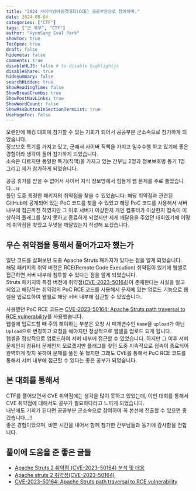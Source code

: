 ```yaml
---
title: "2024 사이버방어공격대회(CCE) 공공부문으로 참여하며."
date: 2024-08-04
categories: ["CTF"]
tags: ["군 복무", "CTF"]
author: "HyunSang Eval Park"
showToc: true
TocOpen: true
draft: false
hidemeta: false
comments: true
disableHLJS: false # to disable highlightjs
disableShare: true
hideSummary: false
searchHidden: true
ShowReadingTime: false
ShowBreadCrumbs: true
ShowPostNavLinks: true
ShowWordCount: false
ShowRssButtonInSectionTermList: true
UseHugoToc: false
---
```


오랜만에 해킹 대회에 참가할 수 있는 기회가 되어서 공공부분 군소속으로 참가하게 되었습니다.  
정보보호 특기를 가지고 있고, 군에서 사이버 직책을 가지고 임수수행 하고 있기에 좋은 경험이라 생각이 들어 참가하게 되었습니다.  
소속은 다르지만 동일한 특기(직책)을 가지고 있는 간부님 2명과 정보보호병 동기 1명 그리고 제가 참가하게 되었습니다.

공공 휴가를 받을 수 없어서 사이버 지식 정보방에서 힘들게 웹 문제를 주로 풀었습니다...ㅠ  
풀던 도중 특정한 패키지의 취약점을 찾을 수 있었습니다.
해당 취약점과 관련된 GitHub에 공개되어 있는 PoC 코드를 찾을 수 있었고 해당 PoC 코드를 사용해서 서버 내부에 접근까진 하였지만 그 이후 서버가 이상한지 개인 컴퓨터가 이상한지 접속이 이상하여 플래그를 찾지 못하고 종료하게 되었지만 제게 깨달음을 주었던 대회였기에 어떻게 취약점을 찾았고 무엇을 깨달았는지 작성해 보겠습니다.

## 무슨 취약점을 통해서 풀어가고자 했는가

일단 코드를 살펴보던 도중 Apache Struts 패키지가 있다는 점을 알게 되었습니다.  
해당 패키지의 취약 버전은 RCE(Remote Code Execution) 취약점이 있기에 웹셀로 접근하면 서버 내부에 침투할 수 있다는 점을 알게 되었습니다.  
Struts 패키지의 특정 버전에 취약점([CVE-2023-50164](https://nvd.nist.gov/vuln/detail/CVE-2023-50164))이 존재한다는 사실을 알고 되었고 해당하는 취약점의 PoC RCE 코드를 사용해서 문제에 있는 업로드 기능으로 웹셀을 업로드하여 웹쉘로 해당 서버 내부에 접근할 수 있었습니다.

사용했던 PoC RCE 코드는 [CVE-2023-50164: Apache Struts path traversal to RCE vulnerability](https://github.com/jakabakos/CVE-2023-50164-Apache-Struts-RCE)를 사용했습니다.  
웹셀에 업로드할 때 주의 해야하는 부분은 요청 시 매개변수인 `Name`을 `upload`가 아닌 `Upload`으로 변경하고 요청을 해야지만 정상적으로 웹셀을 업로드 되게 됩니다.  
웹셀을 정상적으로 업로드하여 서버 내부에 접근할 수 있었습니다. 하지만 그 이후 서버 문제인지 컴퓨터 문제인지 모르겠지만 플래그를 찾던 도중 지속적으로 접속이 종료되어 완벽하게 찾지 못하여 문제를 풀진 못 했지만 그래도 CVE를 통해서 PoC RCE 코드를 통해서 서버 내부에 접근할 수 있다는 좋은 공부가 되었습니다.

## 본 대회를 통해서

CTF를 풀어보면서 CVE 취약점에는 생각을 많이 못하고 있었는데, 이번 대회를 통해서 CVE 취약점에 대해서도 공부가 필요하다라고 느끼게 되었습니다.  
내년에도 기회가 된다면 공공부분 군소속으로 참여하여 꼭 본선에 진출할 수 있으면 좋겠습니다...!!  
좋은 경험이었으며, 바쁜 시간을 내어서 함께 참가한 간부님들과 동기에 감사함을 전합니다.

## 풀이에 도움을 준 좋은 글들

- [Apache Struts 2 취약점 (CVE-2023-50164) 분석 및 대응](https://logpresso.com/ko/blog/2023-12-16-struts-CVE-2023-50164)
- [Apache struts 2 취약점(CVE-2023-50164)](https://mokpo.tistory.com/804)
- [CVE-2023-50164: Apache Struts path traversal to RCE vulnerability](https://github.com/jakabakos/CVE-2023-50164-Apache-Struts-RCE)
